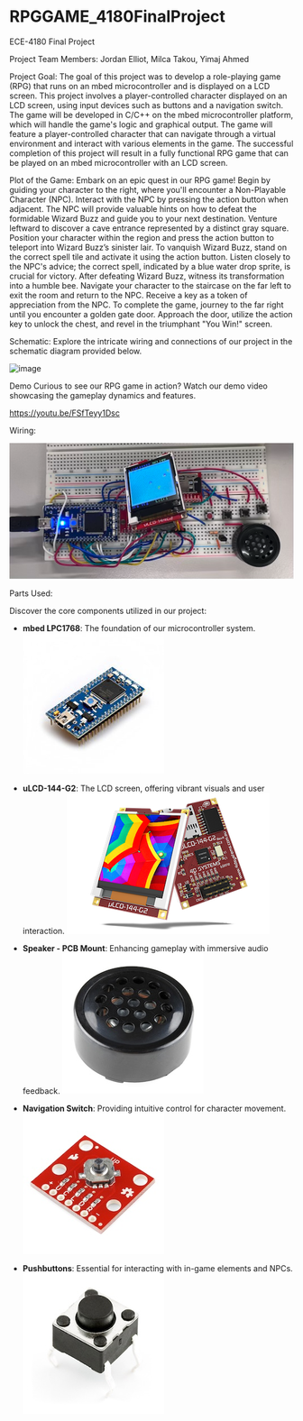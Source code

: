 # RPGGAME_4180FinalProject
ECE-4180 Final Project

Project Team Members:
  Jordan Elliot, Milca Takou, Yimaj Ahmed

Project Goal: The goal of this project was to develop a role-playing game (RPG) that runs on an mbed microcontroller and is displayed on a LCD screen. This project involves a player-controlled character displayed on an LCD screen, using input devices such as buttons and a navigation switch. The game will be developed in C/C++ on the mbed microcontroller platform, which will handle the game's logic and graphical output. The game will feature a player-controlled character that can navigate through a virtual environment and interact with various elements in the game. The successful completion of this project will result in a fully functional RPG game that can be played on an mbed microcontroller with an LCD screen.

Plot of the Game:
     Embark on an epic quest in our RPG game! Begin by guiding your character to the right, where you'll encounter a Non-Playable Character (NPC). Interact with the NPC by pressing the action button when adjacent. The NPC will provide valuable hints on how to defeat the formidable Wizard Buzz and guide you to your next destination.
Venture leftward to discover a cave entrance represented by a distinct gray square. Position your character within the region and press the action button to teleport into Wizard Buzz’s sinister lair. To vanquish Wizard Buzz, stand on the correct spell tile and activate it using the action button. Listen closely to the NPC's advice; the correct spell, indicated by a blue water drop sprite, is crucial for victory.
After defeating Wizard Buzz, witness its transformation into a humble bee. Navigate your character to the staircase on the far left to exit the room and return to the NPC. Receive a key as a token of appreciation from the NPC. To complete the game, journey to the far right until you encounter a golden gate door. Approach the door, utilize the action key to unlock the chest, and revel in the triumphant "You Win!" screen.


Schematic:
Explore the intricate wiring and connections of our project in the schematic diagram provided below.


<img width="514" alt="image" src="https://github.com/YimajA/RPGGAME_4180Project/assets/168121871/45b5385c-0188-4fe2-ab1b-1d23563bd3c4">

   
Demo Curious to see our RPG game in action? Watch our demo video showcasing the gameplay dynamics and features.

https://youtu.be/FSfTeyy1Dsc

Wiring:

![Screenshot](images/Wiring.png)
      

                                  
Parts Used:​

Discover the core components utilized in our project:
- **mbed LPC1768**: The foundation of our microcontroller system.
![Screenshot](images/mbedlpc.jpg)
- **uLCD-144-G2**: The LCD screen, offering vibrant visuals and user interaction.
![Screenshot](images/uLCD-144-G2.jpg)
- **Speaker - PCB Mount**: Enhancing gameplay with immersive audio feedback.
![Screenshot](images/PCBMountSpeaker.jpg)

- **Navigation Switch**: Providing intuitive control for character movement.
  ![Screenshot](images/NavigationSwitch.jpg) 

- **Pushbuttons**: Essential for interacting with in-game elements and NPCs.
![Screenshot](images/Pushbutton.jpg)


